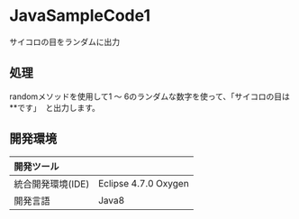 # JavaSampleCode1
サイコロの目をランダムに出力

## 処理
randomメソッドを使用して1 ～ 6のランダムな数字を使って、「サイコロの目は**です」  と出力します。

## 開発環境
| 開発ツール |  |
|:-|:-|
| 統合開発環境(IDE) | Eclipse 4.7.0 Oxygen |
| 開発言語 | Java8 |
